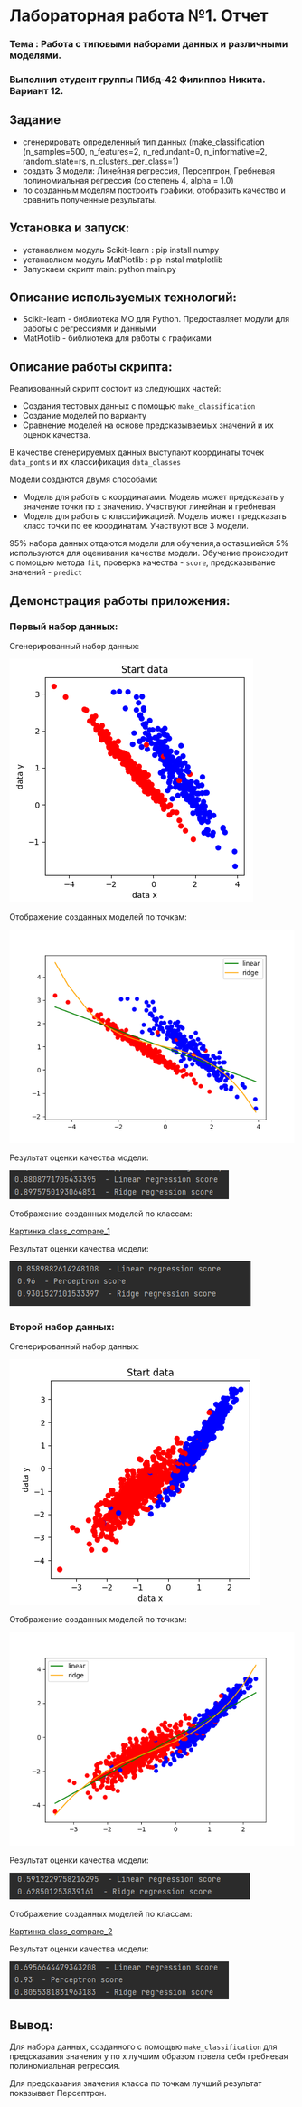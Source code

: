 # Лабораторная работа №1. Отчет
### Тема : Работа с типовыми наборами данных и различными моделями.
### Выполнил студент группы ПИбд-42 Филиппов Никита. Вариант 12. 

## Задание 
* сгенерировать определенный тип данных (make_classification (n_samples=500, n_features=2,
	n_redundant=0, n_informative=2, random_state=rs, n_clusters_per_class=1) 
* создать 3 модели: Линейная регрессия, Персептрон, Гребневая полиномиальная регрессия (со степень 4, alpha = 1.0)
* по созданным моделям построить графики, отобразить качество и сравнить полученные результаты.

## Установка и запуск:
* устанавлием модуль Scikit-learn : pip install numpy
* устанавлием модуль MatPlotlib : pip instal matplotlib
* Запускаем скрипт main: python main.py

## Описание используемых технологий:
- Scikit-learn - библиотека МО для Python. Предоставляет модули для работы с регрессиями и данными
- MatPlotlib - библиотека для работы с графиками

## Описание работы скрипта:
Реализованный скрипт состоит из следующих частей:
* Создания тестовых данных с помощью `make_classification`
* Создание моделей по варианту
* Сравнение моделей на основе предсказываемых значений и их оценок качества.

В качестве сгенерируемых данных выступают координаты точек `data_ponts` и их классификация `data_classes`

Модели создаются двумя способами:
* Модель для работы с координатами. Модель может предсказать `y` значение точки по `x` значению. Участвуют линейная и гребневая
* Модель для работы с классификацией. Модель может предсказать класс точки по ее координатам. Участвуют все 3 модели.

95% набора данных отдаются модели для обучения,а оставшиейся 5% используются для оценивания качества модели.
Обучение происходит с помощью метода `fit`, проверка качества - `score`, предсказывание значений - `predict`
  
## Демонстрация работы приложения:
### Первый набор данных:
Сгенерированный набор данных:

![Картинка cо стартовыми данными 1](results/start_data_1.bmp?raw=true)

Отображение созданных моделей по точкам:

![Картинка point_compare_1](results/point_compare_1.png?raw=true)

Результат оценки качества модели:

![Картинка point_compare_output_1](results/point_compare_output_1.bmp?raw=true)

Отображение созданных моделей по классам:

[Картинка class_compare_1](results/class_compare_1.png?raw=true)

Результат оценки качества модели:

![Картинка point_compare_output_1](results/class_compare_output_1.bmp?raw=true)

### Второй набор данных:
Сгенерированный набор данных:

![Картинка cо стартовыми данными 2](results/start_data_2.bmp?raw=true)

Отображение созданных моделей по точкам:

![Картинка point_compare_2](results/point_compare_2.png?raw=true)

Результат оценки качества модели:

![Картинка point_compare_output_2](results/point_compare_output_2.bmp?raw=true)

Отображение созданных моделей по классам:

[Картинка class_compare_2](results/class_compare_2.png?raw=true)

Результат оценки качества модели:

![Картинка ckass_compare_output_2](results/class_compare_output_2.bmp?raw=true)

## Вывод:
Для набора данных, созданного с помощью `make_classification` для предсказания значения y по x лучшим образом повела себя гребневая полиномиальная регрессия.

Для предсказания значения класса по точкам лучший результат показывает Персептрон.